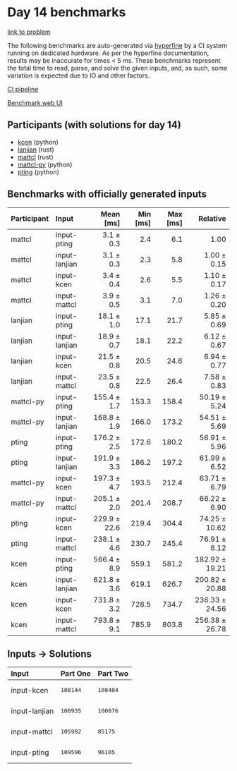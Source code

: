 # Day 14 benchmarks

[link to problem](https://adventofcode.com/2023/day/14)

The following benchmarks are auto-generated via
[hyperfine](https://github.com/sharkdp/hyperfine) by a CI system running on
dedicated hardware. As per the hyperfine documentation, results may be
inaccurate for times < 5 ms. These benchmarks represent the total time to read,
parse, and solve the given inputs, and, as such, some variation is expected due
to IO and other factors.

[CI pipeline](http://ci.papercode.net:8080/teams/main/pipelines/aoc2023)

[Benchmark web UI](https://aoc.ancalagon.black)


## Participants (with solutions for day 14)

- [kcen](https://github.com/kcen/aoc2023) (python)
- [lanjian](https://github.com/lanjian/aoc-2023) (rust)
- [mattcl](https://github.com/mattcl/aoc2023) (rust)
- [mattcl-py](https://github.com/mattcl/aoc2023-py) (python)
- [pting](https://github.com/pting/aoc2023) (python)


## Benchmarks with officially generated inputs

| Participant | Input | Mean [ms] | Min [ms] | Max [ms] | Relative |
|:---|:---|---:|---:|---:|---:|
| mattcl | input-pting | 3.1 ± 0.3 | 2.4 | 6.1 | 1.00 |
| mattcl | input-lanjian | 3.1 ± 0.3 | 2.3 | 5.8 | 1.00 ± 0.15 |
| mattcl | input-kcen | 3.4 ± 0.4 | 2.6 | 5.5 | 1.10 ± 0.17 |
| mattcl | input-mattcl | 3.9 ± 0.5 | 3.1 | 7.0 | 1.26 ± 0.20 |
| lanjian | input-pting | 18.1 ± 1.0 | 17.1 | 21.7 | 5.85 ± 0.69 |
| lanjian | input-lanjian | 18.9 ± 0.7 | 18.1 | 22.2 | 6.12 ± 0.67 |
| lanjian | input-kcen | 21.5 ± 0.8 | 20.5 | 24.6 | 6.94 ± 0.77 |
| lanjian | input-mattcl | 23.5 ± 0.8 | 22.5 | 26.4 | 7.58 ± 0.83 |
| mattcl-py | input-pting | 155.4 ± 1.7 | 153.3 | 158.4 | 50.19 ± 5.24 |
| mattcl-py | input-lanjian | 168.8 ± 1.9 | 166.0 | 173.2 | 54.51 ± 5.69 |
| pting | input-pting | 176.2 ± 2.5 | 172.6 | 180.2 | 56.91 ± 5.96 |
| pting | input-lanjian | 191.9 ± 3.3 | 186.2 | 197.2 | 61.99 ± 6.52 |
| mattcl-py | input-kcen | 197.3 ± 4.7 | 193.5 | 212.4 | 63.71 ± 6.79 |
| mattcl-py | input-mattcl | 205.1 ± 2.0 | 201.4 | 208.7 | 66.22 ± 6.90 |
| pting | input-kcen | 229.9 ± 22.6 | 219.4 | 304.4 | 74.25 ± 10.62 |
| pting | input-mattcl | 238.1 ± 4.6 | 230.7 | 245.4 | 76.91 ± 8.12 |
| kcen | input-pting | 566.4 ± 8.9 | 559.1 | 581.2 | 182.92 ± 19.21 |
| kcen | input-lanjian | 621.8 ± 3.6 | 619.1 | 626.7 | 200.82 ± 20.88 |
| kcen | input-kcen | 731.8 ± 3.2 | 728.5 | 734.7 | 236.33 ± 24.56 |
| kcen | input-mattcl | 793.8 ± 9.1 | 785.9 | 803.8 | 256.38 ± 26.78 |


## Inputs -> Solutions

| Input | Part One | Part Two |
|:---|:---|:---|
|input-kcen|<pre>108144</pre>|<pre>108404</pre>|
|input-lanjian|<pre>108935</pre>|<pre>100876</pre>|
|input-mattcl|<pre>105982</pre>|<pre>85175</pre>|
|input-pting|<pre>109596</pre>|<pre>96105</pre>|